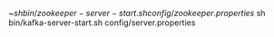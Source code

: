 ~$sh bin/zookeeper-server-start.sh config/zookeeper.properties
~$sh bin/kafka-server-start.sh config/server.properties